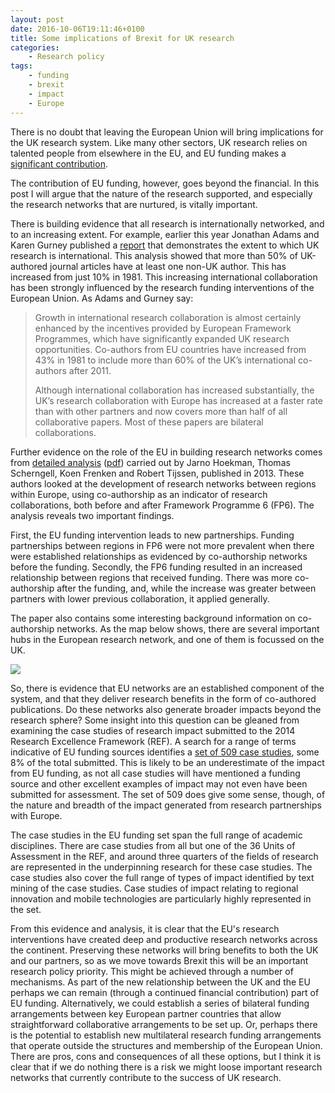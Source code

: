 ```yaml
---
layout: post
date: 2016-10-06T19:11:46+0100
title: Some implications of Brexit for UK research
categories:
    - Research policy
tags:
    - funding
    - brexit
    - impact
    - Europe
---
```


There is no doubt that leaving the European Union will bring implications for the UK research system. Like many other sectors, UK research relies on talented people from elsewhere in the EU, and EU funding makes a [significant contribution](https://www.digital-science.com/resources/digital-research-reports/digital-research-report-examining-implications-of-brexit-for-the-uk-research-base/).

The contribution of EU funding, however, goes beyond the financial. In this post I will argue that the nature of the research supported, and especially the research networks that are nurtured, is vitally important.

There is building evidence that all research is internationally networked, and to an increasing extent. For example, earlier this year Jonathan Adams and Karen Gurney published a [report](https://www.digital-science.com/resources/digital-research-reports/digital-research-report-the-implications-of-international-research-collaboration-for-uk-universities/) that demonstrates the extent to which UK research is international. This analysis showed that more than 50% of UK-authored journal articles have at least one non-UK author. This has increased from just 10% in 1981. This increasing international collaboration has been strongly influenced by  the research funding interventions of the European Union. As Adams and Gurney say:

>Growth in international research collaboration is almost certainly enhanced by the incentives provided by European Framework Programmes, which have significantly expanded UK research opportunities. Co-authors from EU countries have increased from 43% in 1981 to include more than 60% of the UK’s international co-authors after 2011.
>
>Although international collaboration has increased substantially, the UK’s research collaboration with Europe has increased at a faster rate than with other partners and now covers more than half of all collaborative papers. Most of these papers are bilateral collaborations.

Further evidence on the role of the EU in building research networks comes from [detailed analysis](http://joeg.oxfordjournals.org/content/13/1/23) ([pdf](https://www.researchgate.net/publication/275319528_Acquisition_of_European_research_funds_and_its_effect_on_international_scientific_collaboration)) carried out by Jarno Hoekman, Thomas Scherngell, Koen Frenken and Robert Tijssen, published in 2013.  These authors looked at the development of research networks between regions within Europe, using co-authorship as an indicator of research collaborations, both before and after Framework Programme 6 (FP6). The analysis reveals two important findings.

First, the EU funding intervention leads to new partnerships. Funding partnerships between regions in FP6 were not more prevalent when there were established relationships as evidenced by co-authorship networks before the funding. Secondly, the FP6 funding resulted in an increased relationship between regions that received funding. There was more co-authorship after the funding, and, while the increase was greater between partners with lower previous collaboration, it applied generally.

The paper also contains some interesting background information on co-authorship networks. As the map below shows, there are several important hubs in the European research network, and one of them is focussed on the UK.

![](https://www.researchgate.net/profile/Robert_Tijssen/publication/275319528/figure/download/fig2/AS:294472618397698@1447219151669/Figure-2.png)

So, there is evidence that EU networks are an established component of the system, and that they deliver research benefits in the form of co-authored publications. Do these networks also generate broader impacts beyond the research sphere? Some insight into this question can be gleaned from examining the case studies of research impact submitted to the 2014 Research Excellence Framework (REF). A search for a range of terms indicative of EU funding sources identifies a [set of 509 case studies](http://impact.ref.ac.uk/CaseStudies/Results.aspx?val=ERDF%20%22European%20Regional%20Development%20Fund%22%20%22European%20Funding%22%20FP6%20FP7%20%22Framework%20Programme%22%20Horizon2020%20%22Horizon%202020%22%20H2020%20(%22marie%20curie%22%20AND%20NOT%20%22marie%20curie%20cancer%20care%22)), some 8% of the total submitted. This is likely to be an underestimate of the impact from EU funding, as not all case studies will have mentioned a funding source and other excellent examples of impact may not even have been submitted for assessment. The set of 509 does give some sense, though, of the nature and breadth of the impact generated from research partnerships with Europe.

The case studies in the EU funding set span the full range of academic disciplines. There are case studies from all but one of the 36 Units of Assessment in the REF, and around three quarters of the fields of research are represented in the underpinning research for these case studies. The case studies also cover the full range of types of impact identified by text mining of the case studies. Case studies of impact relating to regional innovation and mobile technologies are particularly highly represented in the set. 

From this evidence and analysis, it is clear that the EU's research interventions have created deep and productive research networks across the continent. Preserving these networks will bring benefits to both the UK and our partners, so as we move towards Brexit this will be an important research policy priority. This might be achieved through a number of mechanisms. As part of the new relationship between the UK and the EU perhaps we can remain (through a continued financial contribution) part of EU funding. Alternatively, we could establish a series of bilateral funding arrangements between key European partner countries that allow straightforward collaborative arrangements to be set up. Or, perhaps there is the potential to establish new multilateral research funding arrangements that operate outside the structures and membership of the European Union. There are pros, cons and consequences of all these options, but I think it is clear that if we do nothing there is a risk we might loose important research networks that currently contribute to the success of UK research.